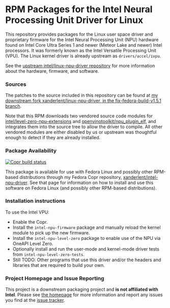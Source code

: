 RPM Packages for the Intel Neural Processing Unit Driver for Linux
==================================================================

This repository provides packages for the Linux user space driver and proprietary firmware for the Intel Neural Processing Unit (NPU) hardware found on Intel Core Ultra Series 1 and newer (Meteor Lake and newer) Intel processors. It was formerly known as the Intel Versatile Processing Unit (VPU). The Linux kernel driver is already upstream as `drivers/accel/ivpu`.

See the [upstream intel/linux-npu-driver repository](https://github.com/intel/linux-npu-driver) for more information about the hardware, firmware, and software.

### Sources

The patches to the source included in this repository can be found at [my downstream fork xanderlent/linux-npu-driver, in the fix-fedora-build-v1.5.1 branch](https://github.com/xanderlent/linux-npu-driver/tree/fix-fedora-build-v1.5.1).

Note that this RPM downloads two vendored source code modules for [intel/level-zero-npu-extensions](https://github.com/intel/level-zero-npu-extensions/) and [openvinotoolkit/npu\_plugin\_elf](https://github.com/openvinotoolkit/npu_plugin_elf/), and integrates them into the source tree to allow the driver to compile. All other vendored modules are either disabled by us or upstream was thoughtful enough to detect if they are already installed.

### Package Availability

[![Copr build status](https://copr.fedorainfracloud.org/coprs/xanderlent/intel-npu-driver/package/intel-npu-level-zero/status_image/last_build.png)](https://copr.fedorainfracloud.org/coprs/xanderlent/intel-npu-driver/package/intel-npu-level-zero/)

This package is available for use with Fedora Linux and possibly other RPM-based distributions through my Fedora Copr repository, [xanderlent/intel-npu-driver](https://copr.fedorainfracloud.org/coprs/xanderlent/intel-npu-driver). See that page for information on how to install and use this software on Fedora Linux (and possibly other RPM-based distributions).

### Installation instructions

To use the Intel VPU:

  - Enable the Copr.
  - Install the `intel-npu-firmware` package and manually reload the kernel module to pick up the new firmware.
  - Install the `intel-npu-level-zero` package to enable use of the NPU via OneAPI Level Zero.
  - Optionally install and run the user-mode and kernel-mode driver tests from `intel-npu-level-zero-tests`.
  - Still TODO: Other programs that use this driver and/or the headers and libraries that are required to build your own.

### Project Homepage and Issue Reporting

This project is a downstream packaging project and **is not affiliated with Intel**. Please see [the homepage](https://github.com/xanderlent/intel-npu-driver-rpm) for more information and report any issues you find at the [issue tracker](https://github.com/xanderlent/intel-npu-driver-rpm/issues).
